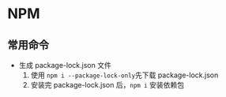 # NPM

## 常用命令

- 生成 package-lock.json 文件
  1. 使用 `npm i --package-lock-only`先下载 package-lock.json
  2. 安装完 package-lock.json 后，`npm i` 安装依赖包
